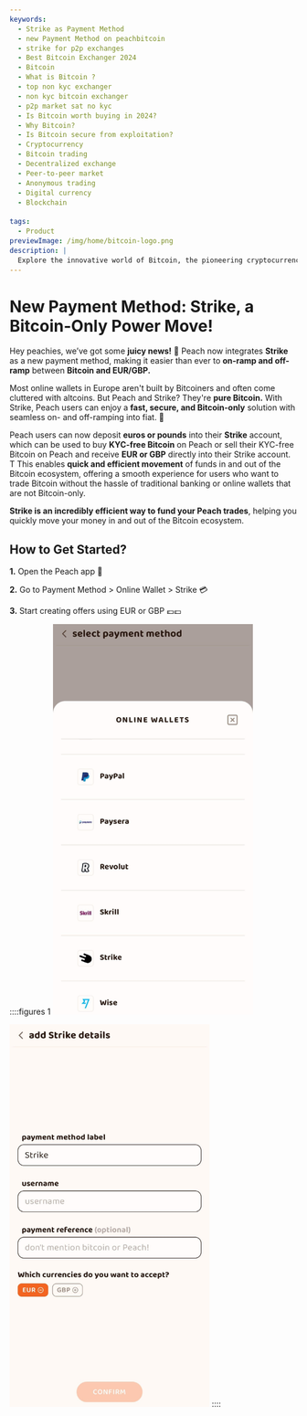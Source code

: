```yaml
---
keywords:
  - Strike as Payment Method
  - new Payment Method on peachbitcoin
  - strike for p2p exchanges
  - Best Bitcoin Exchanger 2024
  - Bitcoin
  - What is Bitcoin ?
  - top non kyc exchanger
  - non kyc bitcoin exchanger
  - p2p market sat no kyc
  - Is Bitcoin worth buying in 2024?
  - Why Bitcoin?
  - Is Bitcoin secure from exploitation?
  - Cryptocurrency
  - Bitcoin trading
  - Decentralized exchange
  - Peer-to-peer market
  - Anonymous trading
  - Digital currency
  - Blockchain

tags:
  - Product
previewImage: /img/home/bitcoin-logo.png
description: |
  Explore the innovative world of Bitcoin, the pioneering cryptocurrency that enables secure, decentralized transactions across a global network. Learn about the top non-KYC Bitcoin exchanges, peer-to-peer trading markets, and the benefits of anonymous Bitcoin transactions. Discover why Bitcoin remains a valuable investment in 2024 and how it maintains security against exploitation.
---
```


# New Payment Method: Strike, a Bitcoin-Only Power Move!

Hey peachies, we’ve got some **juicy news!** 🍑 Peach now integrates **Strike** as a new payment method, making it easier than ever to **on-ramp and off-ramp** between **Bitcoin and EUR/GBP.**

Most online wallets in Europe aren't built by Bitcoiners and often come cluttered with altcoins. But Peach and Strike? They're **pure Bitcoin.** With Strike, Peach users can enjoy a **fast, secure, and Bitcoin-only** solution with seamless on- and off-ramping into fiat. 💸

Peach users can now deposit **euros or pounds** into their **Strike** account, which can be used to buy **KYC-free Bitcoin** on Peach or sell their KYC-free Bitcoin on Peach and receive **EUR or GBP** directly into their Strike account. T
This enables **quick and efficient movement** of funds in and out of the Bitcoin ecosystem, offering a smooth experience for users who want to trade Bitcoin without the hassle of traditional banking or online wallets that are not Bitcoin-only.

**Strike is an incredibly efficient way to fund your Peach trades**, helping you quickly move your money in and out of the Bitcoin ecosystem. 

## How to Get Started?

**1.** Open the Peach app 📱

**2.** Go to Payment Method > Online Wallet > Strike 💳

**3.** Start creating offers using EUR or GBP 💶💷

::::figures 1
<img src="/img/blog/PMstrike/select_strike.jpg" alt="Select Strike" style="width: 80%; max-width: 350px;">

<img src="/img/blog/PMstrike/strike.jpg" alt="Strike" style="width: 80%; max-width: 350px;">
::::
